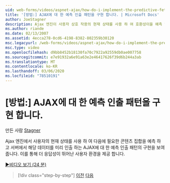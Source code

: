 ```yaml
---
uid: web-forms/videos/aspnet-ajax/how-do-i-implement-the-predictive-fetch-pattern-for-ajax
title: '[방법:] AJAX에 대 한 예측 인출 패턴을 구현 합니다. | Microsoft Docs'
author: JoeStagner
description: Ajax 엔진이 사용자 상호 작용의 현재 상태를 사용 하 여 호환성이을 예측 하는 AJAX에 대 한 예측 인출 패턴의 구현을 보여 줍니다.
ms.author: riande
ms.date: 02/13/2007
ms.assetid: 4ecca278-0cd6-4198-8382-802359b30120
msc.legacyurl: /web-forms/videos/aspnet-ajax/how-do-i-implement-the-predictive-fetch-pattern-for-ajax
msc.type: video
ms.openlocfilehash: d9bb8452b18130fa70c7922a92559db0ae007758
ms.sourcegitcommit: e7e91932a6e91a63e2e46417626f39d6b244a3ab
ms.translationtype: MT
ms.contentlocale: ko-KR
ms.lasthandoff: 03/06/2020
ms.locfileid: "78510191"
---
```

# <a name="how-do-i-implement-the-predictive-fetch-pattern-for-ajax"></a>[방법:] AJAX에 대 한 예측 인출 패턴을 구현 합니다.

만든 사람 [Stagner](https://github.com/JoeStagner)

Ajax 엔진에서 사용자의 현재 상태를 사용 하 여 다음에 필요한 콘텐츠 집합을 예측 하 고 서버에서 해당 데이터를 미리 인출 하는 AJAX에 대 한 예측 인출 패턴의 구현을 보여 줍니다. 이를 통해 더 응답성이 뛰어난 사용자 환경을 제공 합니다.

[&#9654;비디오 보기 (24 분)](https://channel9.msdn.com/Blogs/ASP-NET-Site-Videos/how-do-i-implement-the-predictive-fetch-pattern-for-ajax)

> [!div class="step-by-step"]
> [이전](how-do-i-use-the-aspnet-ajax-timer-control.md)
> [다음](how-do-i-implement-the-ajax-paging-pattern.md)
